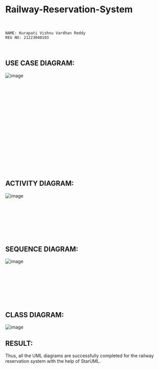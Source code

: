 # Railway-Reservation-System
<br>

```
NAME: Kurapati Vishnu Vardhan Reddy
REG NO: 21223040103
```

<br>

## USE CASE DIAGRAM:
![image](https://github.com/user-attachments/assets/11f7259a-0702-4bf9-be87-e926daebd04d)

<br><br><br><br><br><br><br><br><br><br><br><br><br><br><br><br>
## ACTIVITY DIAGRAM:
![image](https://github.com/user-attachments/assets/837554db-0114-4712-b560-16d52dac98c2)

<br><br><br><br><br><br>
## SEQUENCE DIAGRAM:
![image](https://github.com/user-attachments/assets/80bde566-fb2c-46dd-8b51-3de789c91756)

<br><br><br><br><br><br>

## CLASS DIAGRAM:
![image](https://github.com/user-attachments/assets/8adf9805-ed00-4a21-91e2-ce7e77de1e33)


## RESULT:
Thus, all the UML diagrams are successfully completed for the railway reservation system with the help of StarUML.
